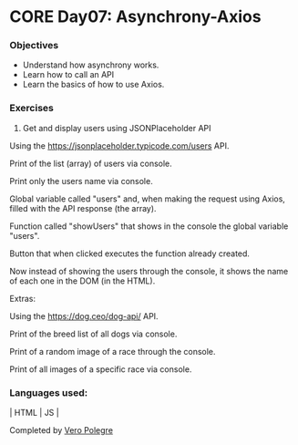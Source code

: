# CORE Day07: Asynchrony-Axios

### Objectives 

- Understand how asynchrony works.
- Learn how to call an API
- Learn the basics of how to use Axios.

### Exercises

1. Get and display users using JSONPlaceholder API

Using the https://jsonplaceholder.typicode.com/users API.

Print of the list (array) of users via console.

Print only the users name via console.

Global variable called "users" and, when making the request using Axios, filled with the API response (the array).

Function called "showUsers" that shows in the console the global variable "users".

Button that when clicked executes the function already created.

Now instead of showing the users through the console, it shows the name of each one in the DOM (in the HTML).

Extras:

Using the https://dog.ceo/dog-api/ API.

Print of the breed list of all dogs via console.

Print of a random image of a race through the console.

Print of all images of a specific race via console.

### Languages used:

| HTML | JS |

Completed by [Vero Polegre](https://github.com/VeroPolegre)
